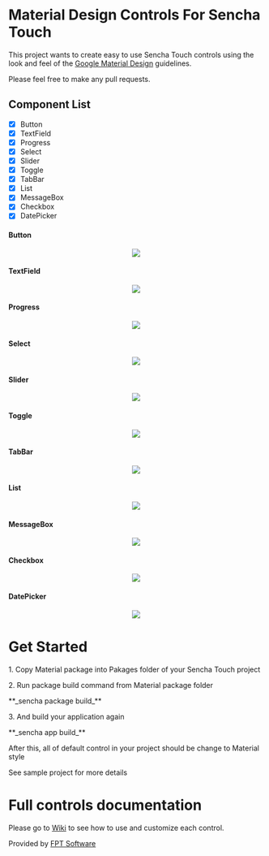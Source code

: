 # Material Design Controls For Sencha Touch

This project wants to create easy to use Sencha Touch controls using the look and feel of the [Google Material Design](http://www.google.com/design/spec/material-design/introduction.html) guidelines.

Please feel free to make any pull requests.

Component List
-----
- [x] Button
- [x] TextField
- [x] Progress
- [x] Select
- [x] Slider
- [x] Toggle
- [x] TabBar
- [x] List
- [x] MessageBox
- [x] Checkbox
- [x] DatePicker

#### Button
<p align="center">
<img style="-webkit-user-select: none;" src="https://github.com/fpt-software/Material-Controls-for-Sencha-Touch/blob/master/Images/Button.gif">
</p>

#### TextField
<p align="center">
<img style="-webkit-user-select: none;" src="https://github.com/fpt-software/Material-Controls-for-Sencha-Touch/blob/master/Images/TextField.gif">
</p>

#### Progress
<p align="center">
<img style="-webkit-user-select: none;" src="https://github.com/fpt-software/Material-Controls-for-Sencha-Touch/blob/master/Images/Progress.gif">
</p>

#### Select
<p align="center">
<img style="-webkit-user-select: none;" src="https://github.com/fpt-software/Material-Controls-for-Sencha-Touch/blob/master/Images/Select.gif">
</p>

#### Slider
<p align="center">
<img style="-webkit-user-select: none;" src="https://github.com/fpt-software/Material-Controls-for-Sencha-Touch/blob/master/Images/Slider.gif">
</p>

#### Toggle
<p align="center">
<img style="-webkit-user-select: none;" src="https://github.com/fpt-software/Material-Controls-for-Sencha-Touch/blob/master/Images/Toggle.gif">
</p>

#### TabBar
<p align="center">
<img style="-webkit-user-select: none;" src="https://github.com/fpt-software/Material-Controls-for-Sencha-Touch/blob/master/Images/Tab.gif">
</p>

#### List
<p align="center">
<img style="-webkit-user-select: none;" src="https://github.com/fpt-software/Material-Controls-for-Sencha-Touch/blob/master/Images/List.gif">
</p>

#### MessageBox
<p align="center">
<img style="-webkit-user-select: none;" src="https://github.com/fpt-software/Material-Controls-for-Sencha-Touch/blob/master/Images/Messagebox.gif">
</p>

#### Checkbox
<p align="center">
<img style="-webkit-user-select: none;" src="https://github.com/fpt-software/Material-Controls-for-Sencha-Touch/blob/master/Images/Checkbox.gif">
</p>

#### DatePicker
<p align="center">
<img style="-webkit-user-select: none;" src="https://github.com/fpt-software/Material-Controls-for-Sencha-Touch/blob/master/Images/DatePicker.gif">
</p>

# Get Started
<p>1. Copy Material package into Pakages folder of your Sencha Touch project</p>
<p>2. Run package build command from Material package folder</p>
**_sencha package build_**
<p>3. And build your application again</p>
**_sencha app build_**
<p>After this, all of default control in your project should be change to Material style</p>
<p>See sample project for more details</p>

# Full controls documentation
Please go to [Wiki](https://github.com/fpt-software/Material-Controls-for-Sencha-Touch/wiki) to see how to use and customize each control.

Provided by [FPT Software](http://www.fpt-software.com/)
